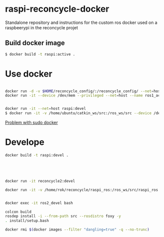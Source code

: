 # raspi-reconcycle-docker
Standalone repository and instructions for the custom ros docker used on a raspbeerypi in the reconcycle projet


## Build docker image

```sh
$ docker build -t raspi:active .

```


# Use docker

```sh

docker run -d -v $HOME/reconcycle_config/:/reconcycle_config/ --net=host --restart always --device /dev/mem --privileged --name ros1_active raspi:active
docker run -it --device /dev/mem --privileged --net=host --name ros1_active1 raspi:active bash 


docker run -it --net=host raspi:devel
$ docker run -it -v /home/ubuntu/catkin_ws/src:/ros_ws/src --device /dev/mem --privileged --name ros1_devel raspi:devel
```

[Problem with sudo docker](https://docs.docker.com/engine/install/linux-postinstall/)


# Develope
```sh
docker build -t raspi:devel .





docker run -it reconcycle2:devel

docker run -it -v /home/rok/reconcycle/raspi_ros:/ros_ws/src/raspi_ros --name ros2_devel reconcycle2:devel 


docker exec -it ros2_devel bash

colcon build
rosdep install -i --from-path src --rosdistro foxy -y
. install/setup.bash


```


```sh
docker rmi $(docker images --filter "dangling=true" -q --no-trunc)
```




